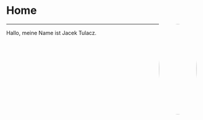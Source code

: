 # Home

<img style="float: right; border-radius: 50%; margin: 0 auto;" width="100" height="240" src="https://cdn.glitch.global/8a4d2fdd-49e1-4384-95c1-4ccbb0427b5c/56a51d89-055b-4485-bcc1-085be27b55a5.image.png?">

---
Hallo, meine Name ist Jacek Tulacz.  